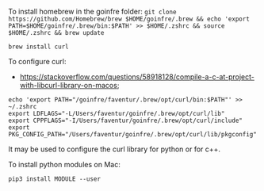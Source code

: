 To install homebrew in the goinfre folder:
`git clone https://github.com/Homebrew/brew $HOME/goinfre/.brew && echo 'export PATH=$HOME/goinfre/.brew/bin:$PATH' >> $HOME/.zshrc && source $HOME/.zshrc && brew update`

`brew install curl`

To configure curl:
* <https://stackoverflow.com/questions/58918128/compile-a-c-at-project-with-libcurl-library-on-macos>;
```
echo 'export PATH="/goinfre/faventur/.brew/opt/curl/bin:$PATH"' >> ~/.zshrc
export LDFLAGS="-L/Users/faventur/goinfre/.brew/opt/curl/lib"
export CPPFLAGS="-I/Users/faventur/goinfre/.brew/opt/curl/include"
export PKG_CONFIG_PATH="/Users/faventur/goinfre/.brew/opt/curl/lib/pkgconfig"
```

It may be used to configure the curl library for python or for c++.

To install python modules on Mac:
```
pip3 install MODULE --user
```
